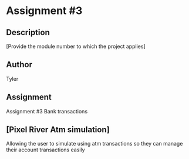 # Assignment #3

## Description

[Provide the module number to which the project applies]

## Author

Tyler

## Assignment
Assignment #3 Bank transactions

## [Pixel River Atm simulation]
Allowing the user to simulate using atm transactions so they can manage their account transactions easily 